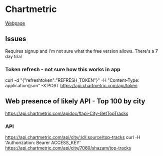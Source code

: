 # Chartmetric
[Webpage](https://chartmetric.com/)
## Issues
Requires signup and I'm not sure what the free version allows. There's a 7 day trial

### Token refresh - not sure how this works in app
curl -d "{\"refreshtoken\":\"REFRESH_TOKEN\"}" -H "Content-Type: application/json" -X POST https://api.chartmetric.com/api/token

## Web presence of likely API - Top 100 by city
https://api.chartmetric.com/apidoc/#api-City-GetTopTracks
### API
https://api.chartmetric.com/api/city/:id/:source/top-tracks
curl -H 'Authorization: Bearer ACCESS_KEY' https://api.chartmetric.com/api/city/7060/shazam/top-tracks


